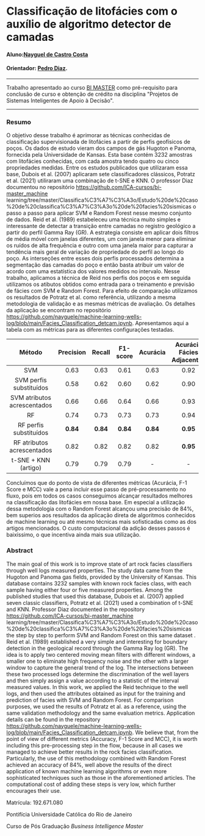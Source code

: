 # Classificação de litofácies com o auxílio de algoritmo detector de camadas

#### Aluno:[Nayguel de Castro Costa](https://github.com/nayguele)
#### Orientador: [Pedro Diaz](https://github.com/pedro9589).

---

Trabalho apresentado ao curso [BI MASTER](https://ica.puc-rio.ai/bi-master) como pré-requisito para conclusão de curso e obtenção de crédito na disciplina "Projetos de Sistemas Inteligentes de Apoio à Decisão".

---

### Resumo

O objetivo desse trabalho é aprimorar as técnicas conhecidas de classificação supervisionada de litofácies a partir de perfis geofísicos de poços. Os dados de estudo vieram dos campos de gás Hugoton e Panoma, fornecida pela Universidade de Kansas. Esta base contém 3232 amostras com litofácies conhecidas, com cada amostra tendo quatro ou cinco propriedades medidas. Entre os estudos publicados que utilizaram essa base, Dubois et al. (2007) aplicaram sete classificadores clássicos, Potratz et al. (2021) utiliraram uma combinação de t-SNE e KNN. O professor Diaz documentou no repositório https://github.com/ICA-cursos/bi-master_machine
learning/tree/master/Classifica%C3%A7%C3%A3o/Estudo%20de%20caso%20de%20classifica%C3%A7%C3%A3o%20de%20facies%20sismicas o passo a passo para aplicar SVM e Random Forest nesse mesmo conjunto de dados.
Reid et al. (1989) estabeleceu uma técnica muito simples e interessante de detectar a transição entre camadas no registro geológico a partir do perfil Gamma Ray (GR). A estrategia consiste em aplicar dois filtros de média móvel com janelas diferentes, um com janela menor para eliminar os ruídos de alta frequência e outro com uma janela maior para capturar a tendência mais geral de variação de propriedade do perfil ao longo do poço. As interseções entre esses dois perfis processados determina a segmentação das camadas do poço e então basta atribuir um valor de acordo com uma estatística dos valores medidos no intervalo. Nesse trabalho, aplicamos a técnica de Reid nos perfis dos poços e em seguida utilizamos os atibutos obtidos como entrada para o treinamento e previsão de fácies com SVM e Random Forest. Para efeito de comparação utilizamos os resultados de Potratz et al. como referência, utilizando a mesma metodologia de validação e as mesmas métricas de avaliação. Os detalhes da aplicação se encontram no repositório https://github.com/nayguele/machine-learning-wells-log/blob/main/Facies_Classification_detcam.ipynb. Apresentamos aqui a tabela com as métricas para as diferentes configurações testadas.

Método | Precision | Recall| F1-score | Acurácia | Acurácia Fácies Adjacentes | MCC
:---: | :---: | :---: | :--: |:---: | :---: | :---: 
SVM| 0.63 | 0.63 | 0.61 | 0.63 | 0.92 | 0.56
SVM perfis substituídos | 0.58 | 0.62 | 0.60 | 0.62 | 0.90 | 0.55
SVM atributos acrescentados | 0.66 | 0.66 | 0.64 | 0.66 | 0.93 | 0.59
RF  | 0.74 | 0.73 | 0.73 | 0.73 | 0.94 | 0.68
RF perfis substituídos | **0.84** | **0.84** | **0.84** | **0.84** | **0.95** | **0.81**
RF atributos acrescentados | 0.82 | 0.82 | 0.82 | 0.82 | **0.95** | 0.78
t-SNE + KNN (artigo) | 0.79 | 0.79 | 0.79 | - | - | -

Concluímos que do ponto de vista de diferentes métricas (Acurácia, F-1 Score e MCC) vale a pena incluir esse passo de pré-processamento no fluxo, pois em todos os casos conseguimos alcançar resultados melhores na classificação das litofácies em nossa base. Em especial a utilização dessa metodologia com o Random Forest alcançou uma precisão de 84%, bem superios aos resultados da aplicação direta de algoritmos conhecidos de machine learning ou até mesmo técnicas mais sofisticadas como as dos artigos mencionados. O custo computacional da adição desses passos é baixíssimo, o que incentiva ainda mais sua utilização.


### Abstract 

The main goal of this work is to improve state of art rock facies classifiers through well logs measured properties. The study data came from the Hugoton and Panoma gas fields, provided by the University of Kansas. This database contains 3232 samples with known rock facies class, with each sample having either four or five measured properties. Among the published studies that used this database, Dubois et al. (2007) applied seven classic classifiers, Potratz et al. (2021) used a combination of t-SNE and KNN. Professor Diaz documented in the repository https://github.com/ICA-cursos/bi-master_machine
learning/tree/master/Classifica%C3%A7%C3%A3o/Estudo%20de%20caso%20de%20classifica%C3%A7%C3%A3o%20de%20facies%20sismicas the step by step to perform SVM and Random Forest on this same dataset .
Reid et al. (1989) established a very simple and interesting for boundary detection in the geological record through the Gamma Ray log (GR). The idea is to apply two centered moving mean filters with different windows, a smaller one to eliminate high frequency noise and the other with a larger window to capture the general trend of the log. The intersections between these two processed logs determine the discrimination of the well layers and then simply assign a value according to a statistic of the interval measured values. In this work, we applied the Reid technique to the well logs, and then used the attributes obtained as input for the training and prediction of facies with SVM and Random Forest. For comparison purposes, we used the results of Potratz et al. as a reference, using the same validation methodology and the same evaluation metrics. Application details can be found in the repository https://github.com/nayguele/machine-learning-wells-log/blob/main/Facies_Classification_detcam.ipynb. 
We believe that, from the point of view of different metrics (Accuracy, F-1 Score and MCC), it is worth including this pre-processing step in the flow, because in all cases we managed to achieve better results in the rock facies classification. Particularly, the use of this methodology combined with Random Forest achieved an accuracy of 84%, well above the results of the direct application of known machine learning algorithms or even more sophisticated techniques such as those in the aforementioned articles. The computational cost of adding these steps is very low, which further encourages their use.




Matrícula: 192.671.080

Pontifícia Universidade Católica do Rio de Janeiro

Curso de Pós Graduação *Business Intelligence Master*
